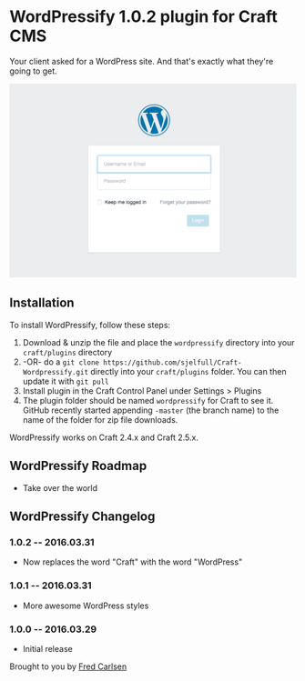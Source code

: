 # WordPressify 1.0.2 plugin for Craft CMS

Your client asked for a WordPress site. And that's exactly what they're going to get.

![Screenshot](resources/screenshots/login-screen.png)

## Installation

To install WordPressify, follow these steps:

1. Download & unzip the file and place the `wordpressify` directory into your `craft/plugins` directory
2.  -OR- do a `git clone https://github.com/sjelfull/Craft-Wordpressify.git` directly into your `craft/plugins` folder.  You can then update it with `git pull`
3. Install plugin in the Craft Control Panel under Settings > Plugins
4. The plugin folder should be named `wordpressify` for Craft to see it.  GitHub recently started appending `-master` (the branch name) to the name of the folder for zip file downloads.

WordPressify works on Craft 2.4.x and Craft 2.5.x.

## WordPressify Roadmap

* Take over the world

## WordPressify Changelog

### 1.0.2 -- 2016.03.31

* Now replaces the word "Craft" with the word "WordPress"

### 1.0.1 -- 2016.03.31

* More awesome WordPress styles

### 1.0.0 -- 2016.03.29

* Initial release

Brought to you by [Fred Carlsen](http://sjelfull.no)
